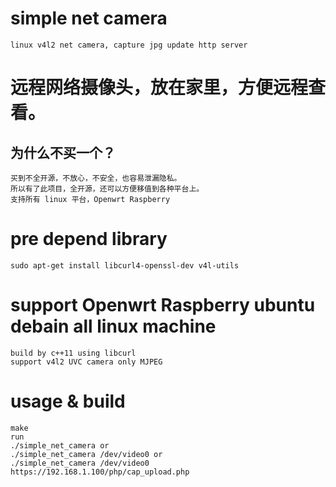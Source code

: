 # simple net camera

	linux v4l2 net camera, capture jpg update http server

# 远程网络摄像头，放在家里，方便远程查看。

## 为什么不买一个？
	买到不全开源，不放心，不安全，也容易泄漏隐私。
	所以有了此项目，全开源，还可以方便移值到各种平台上。
	支持所有 linux 平台，Openwrt Raspberry

# pre depend library
	sudo apt-get install libcurl4-openssl-dev v4l-utils

# support Openwrt Raspberry ubuntu debain all linux machine
	build by c++11 using libcurl
	support v4l2 UVC camera only MJPEG

# usage & build
	make
	run
	./simple_net_camera or
	./simple_net_camera /dev/video0 or
	./simple_net_camera /dev/video0 https://192.168.1.100/php/cap_upload.php
